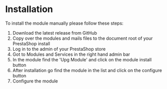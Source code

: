 Installation
============

To install the module manually please follow these steps:
1. Download the latest release from GitHub
2. Copy over the modules and mails files to the document root of your PrestaShop install
3. Log in to the admin of your PrestaShop store
4. Got to Modules and Services in the right hand admin bar
5. In the module find the 'Upg Module' and click on the module install button
6. After installation go find the module in the list and click on the configure button
7. Configure the module